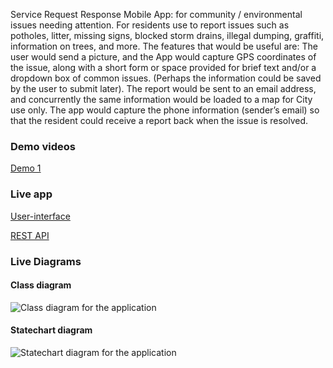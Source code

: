 Service Request Response Mobile App: for community / environmental issues 
needing attention. For residents use to report issues such as potholes, 
litter, missing signs, blocked storm drains, illegal dumping, graffiti, 
information on trees, and more. 
The features that would be useful are: The user would send a picture, 
and the App would capture GPS coordinates of the issue, along with a short 
form or space provided for brief text and/or a dropdown box of common issues. 
(Perhaps the information could be saved by the user to submit later). 
The report would be sent to an email address, and concurrently the same 
information would be loaded to a map for City use only. 
The app would capture the phone information (sender’s email) so that 
the resident could receive a report back when the issue is resolved. 

### Demo videos

[Demo 1](https://www.youtube.com/watch?v=9nKshuQvlt0&feature=youtu.be)

### Live app

[User-interface](http://develop.cloudfier.com/kirra-api/kirra-ng/?app-path=/services/api-v2/test-cloudfier-sustainable-jersey-vineland-service-request/)

[REST API](http://develop.cloudfier.com/services/api-v2/test-cloudfier-sustainable-jersey-vineland-service-request/)

### Live Diagrams

#### Class diagram

![Class diagram for the application](https://develop.cloudfier.com/services/diagram/test-cloudfier-sustainable-jersey-vineland-service-request/package/service_requests.uml?showClassifierCompartments=Always&showStaticFeatures=true&showClasses=true&showAssociationEndName=true&showAttributes=true&showOperations=true&showComments=true&showParameters=true&showAssociationEndMultiplicity=true&showMinimumVisibility=Public&showFeatureVisibility=false&showParameterNames=false&showDerivedElements=false)

#### Statechart diagram

![Statechart diagram for the application](https://develop.cloudfier.com/services/diagram/test-cloudfier-sustainable-jersey-vineland-service-request/package/service_requests.uml?showStateMachines=true)



